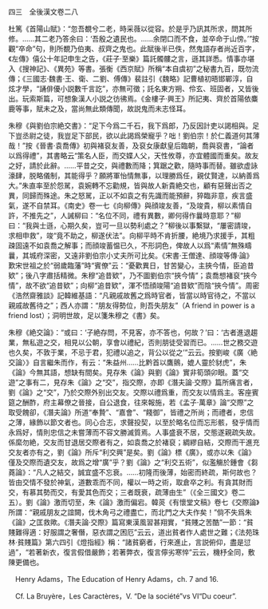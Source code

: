 四三　全後漢文卷二八

杜篤《首陽山賦》：“忽吾覩兮二老，時采薇以從容。於是乎乃訊其所求，問其所修。……其二老乃答余曰：‘吾殷之遺民也。……余閉口而不食，並卒命于山傍。’”按觀“卒命”句，則所覩乃伯夷、叔齊之鬼也。此賦後半已佚，然鬼語存者尚近百字，《左傳》僖公十年記申生之告，《莊子·至樂》篇託髑髏之言，遜其詳悉。情事亦堪入《搜神記》、《異苑》等書。張衡《西京賦》所稱“本自虞初”之秘書九百，既勿流傳；《三國志·魏書·王、衛、二劉、傅傳》裴註引《魏略》記曹植初晤邯鄲淳，自炫才學，“誦俳優小説數千言訖”，亦無可徵；託名東方朔、伶玄、班固者，又皆後出。玩索斯篇，可想象漢人小説之彷彿焉。《金樓子·興王》所記夷、齊於首陽依麋鹿等事，賦未之及，當尚無此類傳聞，故説鬼而未志怪耳。

朱穆《與劉伯宗絶交書》：“足下今爲二千石，我下爲郎，乃反因計吏以謁相與。足下豈丞尉之徒，我豈足下部民，欲以此謁爲榮寵乎？咄！劉伯宗！於仁義道何其薄哉！”按《晉書·袁喬傳》初與褚裒友善，及裒女康獻皇后臨朝，喬與裒書，“論者以爲得禮”，其書略云“策名人臣，而交媟人父，天性攸尊，亦宜體國而重矣。故友之好，請於此辭。……平昔之交，與禮數而降；箕踞之歡，隨時事而替。雖欲虚詠濠肆，脱略儀制，其能得乎？願將軍怡情無事，以理勝爲任，親仗賢達，以納善爲大。”朱直率至於怨駡，袁婉轉不忘勸規，皆與故人新貴絶交也，顧有惡聲出否之異，同歸而殊途。朱之怒駡，正以不如袁之有先識而能預辭，猝臨非意，疾言盛氣，遂不自禁耳。《南史》卷一七《向柳傳》與顔竣友善，“及竣貴，柳以素情自許，不推先之”，人誡柳曰：“名位不同，禮有異數，卿何得作曩時意耶？”柳曰：“我與士遜，心期久矣，豈可一旦以勢利處之？”柳後以事繫獄，“屢密請竣，求相申救”，竣“竟不助之，柳遂伏法”。向柳平時不肯折腰，絶境乃求援手，其粗疎固遠不如袁喬之解事；而顔竣蓄愠已久，不形詞色，俾故人以爲“素情”無殊疇曩，其城府深密，又遠非劉伯宗小丈夫所可比矣。《宋書·王僧達、顔竣等傳·論》歎宋世祖之於“弱歲臨藩”時“賓僚”云：“憂歡異日，甘苦變心，主挾今情，臣追昔欵”；後八字肅括精微。朱穆“追昔欵”，乃不圖劉伯宗“挾今情”；袁喬想褚裒“挾今情”，故不欲“追昔欵”；向柳“追昔欵”，渾不悟顔竣陽“追昔欵”而陰“挾今情”。周密《浩然齋雅談》記韓維基語：“凡親戚故舊之爲時官者，皆當以時官待之，不當以親戚故舊待之”；西人亦謂：“朋友得勢位，則吾失朋友”（A friend in power is a friend lost）；洞明世故，足以箋朱穆之《書》矣。

朱穆《絶交論》：“或曰：‘子絶存問，不見客，亦不答也，何故？’曰：‘古者進退趨業，無私遊之交，相見以公朝，享會以禮紀，否則朋徒受習而已。……世之務交遊也久矣，不敦于業，不忌于君，犯禮以追之，背公以從之’”云云。按劉峻《廣〈絶交論〉》自言繼朱而作，有云：“朱益州……比黔首以鷹鸇，媲人靈於豺虎”，朱《論》今無其語，想缺有間矣。見存朱《論》與劉《論》實非筍頭卯眼。蓋“交遊”之事有二，見存朱《論》之“交”，指交際，亦即《潛夫論·交際》篇所痛言者，劉《論》之“交”，乃於交際外别出交友。交際以禮爲重，而交友以情爲主。客座賓筵之酬酢，府主幕僚之晉接，自公退食，往來報施，若《孟子·萬章》論“交際”之取受餽卻，《潛夫論》所道“奉贄”、“嘉會”、“餞御”，皆禮之所尚；而禮者，忠信之薄，緣飾以節文者也。同心合志，求聲投契，以至於略名位而忘形骸，發乎情而永爲好，情則忠信之未嘗薄而不容文勝滅質焉。人事盛衰不居，交態遂親疏失故。係縻勿絶，交友而甘退居交際者有之，如袁喬之於褚裒；綢繆自結，交際而干進充交友者亦有之，劉《論》所斥“利交興”是矣。劉《論》標《廣》，或亦以朱《論》僅及交際而遺交友，故爲之增“廣”乎？劉《論》之“利交五術”，似濫觴於鍾會《芻蕘論》：“凡人之結交，誠宜盛不忘衰。……初隆而後薄，始密而終疏，斯何故也？皆由交情不發於神氣，道數乖而不同，權以一時之術，取倉卒之利。有貪其財而交，有慕其勢而交，有愛其色而交；三者既衰，疏薄由生”（《全三國文》卷二五）。劉《論》激而切至，朱《論》激而偏宕。韓菼《有懷堂文稿》卷七《交際論》所謂：“親戚朋友之誼闕，伐木角弓之禮盡亡，而北門之大夫作矣！”倘不失爲朱《論》之匡救歟。《潛夫論·交際》篇寫東漢風習甚翔實，“貧賤之苦酷”一節：“貧賤難得適：好服謂之奢僭，惡衣謂之困厄”云云，道出貧者作人處世之難；《法苑珠林·貧賤篇》第六四引《燈指經》稱：“諸貧窮者，行來進止，言説俯仰，盡是愆過”，“若著新衣，復言假借嚴飾；若著弊衣，復言儜劣寒悴”云云，機杼全同，敷陳更備也。











　Henry Adams，The Education of Henry Adams，ch. 7 and 16.

　Cf. La Bruyère，Les Caractères，V. “De la société”vs VI“Du coeur”.